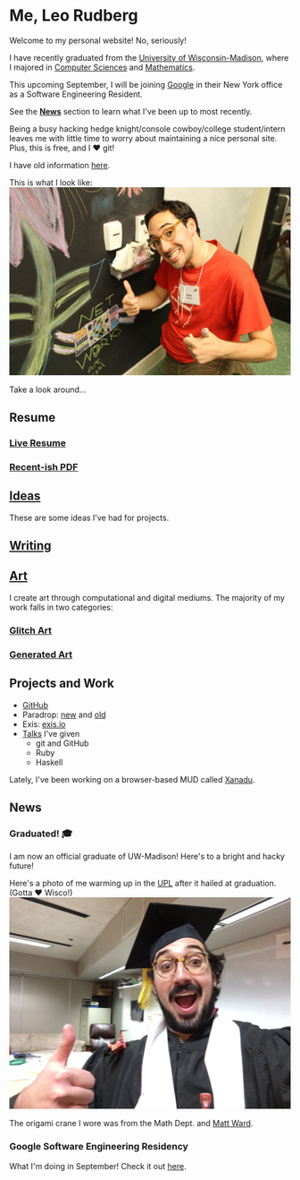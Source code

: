 # Me, Leo Rudberg
Welcome to my personal website! No, seriously!

I have recently graduated from the [University of Wisconsin-Madison](http://wisc.edu),
where I majored in [Computer Sciences](http://cs.wisc.edu) and [Mathematics](http://math.wisc.edu).

This upcoming September, I will be joining [Google](https://google.com) in their New York office as a Software Engineering Resident.

See the [__News__](#news) section to learn what I've been up to most recently.

Being a busy hacking hedge knight/console cowboy/college student/intern leaves
me with little time to worry about maintaining a nice personal site. Plus, this
is free, and I :heart: git!

I have old information [here](http://cs.wisc.edu/~leo).

This is what I look like:
![Yup, this is me](https://github.com/LOZORD/me/blob/master/me.jpg)

Take a look around...

## Resume

### [Live Resume](https://docs.google.com/document/d/1d0WxjT2ZJi4EQ-GkS-a0-QpzHyQuDAlBOyY8acCe-2w/view)

### [Recent-ish PDF](http://github.com/LOZORD/me/tree/master/LeoRudbergResume.pdf)

## [Ideas](https://github.com/LOZORD/me/tree/master/ideas.markdown)

These are some ideas I've had for projects.

## [Writing](http://github.com/LOZORD/me/tree/master/writing)

## [Art](http://github.com/LOZORD/me/tree/master/art)

I create art through computational and digital mediums.
The majority of my work falls in two categories:

### [Glitch Art](http://github.com/LOZORD/me/tree/master/art/glitched)

### [Generated Art](http://github.com/LOZORD/me/tree/master/art/generated)

## Projects and Work

* [GitHub](http://github.com/LOZORD)
* Paradrop: [new](http://paradrop.io) and [old](http://paradrop.org)
* Exis: [exis.io](http://exis.io)
* [Talks](https://github.com/uw-upl/talks#readme) I've given
  * git and GitHub
  * Ruby
  * Haskell
 
Lately, I've been working on a browser-based MUD called [Xanadu](https://github.com/LOZORD/xanadu). 

## News

### Graduated! :mortar_board:
I am now an official graduate of UW-Madison! Here's to a bright and hacky future!

Here's a photo of me warming up in the [UPL](http://uw-upl.github.io) after it hailed at graduation. (Gotta :heart: Wisco!)
![Me after graduation](IMG_0792.jpeg)

The origami crane I wore was from the Math Dept. and [Matt Ward](http://mattwardenterprises.com/).

### Google Software Engineering Residency
What I'm doing in September! Check it out [here](https://www.google.com/about/careers/students/engres.html).

